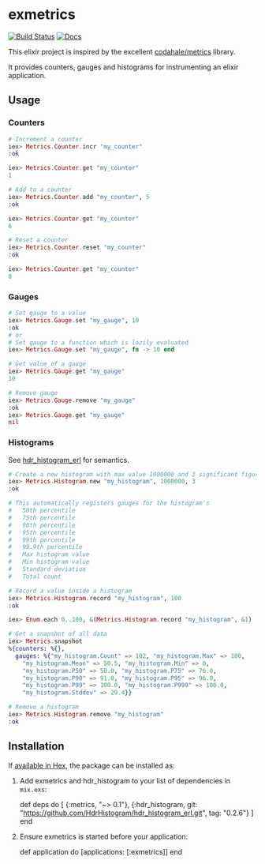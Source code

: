 # exmetrics

[![Build Status](https://travis-ci.org/fourcube/metrics.svg?branch=master)](https://travis-ci.org/fourcube/metrics)
[![Docs](https://img.shields.io/badge/docs-hex.pm-blue.svg)](http://hexdocs.pm/exmetrics)

This elixir project is inspired by the excellent [codahale/metrics](https://github.com/codahale/metrics) library.

It provides counters, gauges and histograms for instrumenting an elixir application.


## Usage

### Counters

```elixir
# Increment a counter
iex> Metrics.Counter.incr "my_counter"
:ok

iex> Metrics.Counter.get "my_counter"
1

# Add to a counter
iex> Metrics.Counter.add "my_counter", 5
:ok

iex> Metrics.Counter.get "my_counter"
6

# Reset a counter
iex> Metrics.Counter.reset "my_counter"
:ok

iex> Metrics.Counter.get "my_counter"
0
```

### Gauges

```elixir
# Set gauge to a value
iex> Metrics.Gauge.set "my_gauge", 10
:ok
# or
# Set gauge to a function which is lazily evaluated
iex> Metrics.Gauge.set "my_gauge", fn -> 10 end

# Get value of a gauge
iex> Metrics.Gauge.get "my_gauge"
10

# Remove gauge
iex> Metrics.Gauge.remove "my_gauge"
:ok
iex> Metrics.Gauge.get "my_gauge"
nil
```

### Histograms

See [hdr\_histogram\_erl](https://github.com/HdrHistogram/hdr_histogram_erl) for semantics.

```elixir
# Create a new histogram with max value 1000000 and 3 significant figures precision
iex> Metrics.Histogram.new "my_histogram", 1000000, 3
:ok

# This automatically registers gauges for the histogram's
#   50th percentile
#   75th percentile
#   90th percentile
#   95th percentile
#   99th percentile
#   99.9th percentile
#   Max histogram value
#   Min histogram value
#   Standard deviation
#   Total count

# Record a value inside a histogram
iex> Metrics.Histogram.record "my_histogram", 100
:ok

iex> Enum.each 0..100, &(Metrics.Histogram.record "my_histogram", &1)

# Get a snapshot of all data
iex> Metrics.snapshot
%{counters: %{},
  gauges: %{"my_histogram.Count" => 102, "my_histogram.Max" => 100,
    "my_histogram.Mean" => 50.5, "my_histogram.Min" => 0,
    "my_histogram.P50" => 50.0, "my_histogram.P75" => 76.0,
    "my_histogram.P90" => 91.0, "my_histogram.P95" => 96.0,
    "my_histogram.P99" => 100.0, "my_histogram.P999" => 100.0,
    "my_histogram.Stddev" => 29.4}}

# Remove a histogram
iex> Metrics.Histogram.remove "my_histogram"
:ok

```


## Installation

If [available in Hex](https://hex.pm/docs/publish), the package can be installed as:

  1. Add exmetrics and hdr_histogram to your list of dependencies in `mix.exs`:

        def deps do
          [
            {:metrics, "~> 0.1"},
            {:hdr_histogram, git: "https://github.com/HdrHistogram/hdr_histogram_erl.git", tag: "0.2.6"}
          ]
        end

  2. Ensure exmetrics is started before your application:

        def application do
          [applications: [:exmetrics]]
        end
